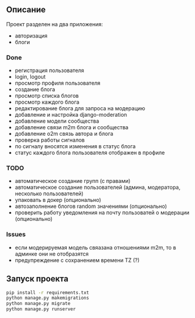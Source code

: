 ## Описание
Проект разделен на два приложения:
- авторизация
- блоги

### Done
- регистрация пользователя
- login, logout
- просмотр профиля пользователя
- создание блога
- просмотр списка блогов
- просмотр каждого блога
- редактирование блога для запроса на модерацию
- добавление и настройка django-moderation
- добавление модели сообщества
- добавление связи m2m блога и сообщества
- добавление o2m связь автора и блога
- проверка работы сигналов
- по сигналу вносятся изменения в статус блога
- статус каждого блога пользователя отображен в профиле

### TODO
- автоматическое создание групп (с правами)
- автоматическое создание пользователей (админа, модератора, несколько пользователей)
- упаковать в докер (опционально)
- автозаполнение блогов random значениями (опционально)
- проверить работу уведомления на почту пользоватей о модерации (опционально)

### Issues
- если модерируемая модель свяазана отношениями m2m, то в админке они не отобразятся
- предупреждение с сохранением времени TZ (?)


## Запуск проекта
```sh
pip install -r requirements.txt
python manage.py makemigrations
python manage.py migrate
python manage.py runserver
```
